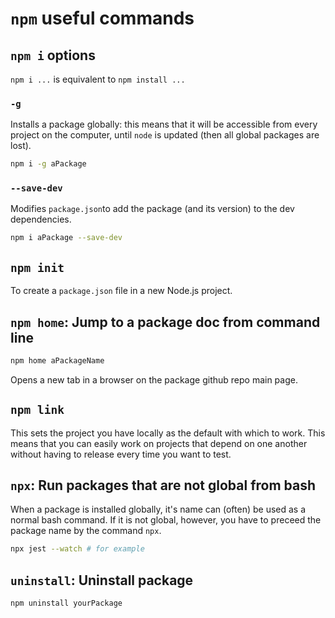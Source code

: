 # `npm` useful commands

## `npm i` options

`npm i ...` is equivalent to `npm install ...`

### `-g`
Installs a package globally: this means that it will be accessible from every project on the computer, until `node` is updated (then all global packages are lost).

```bash
npm i -g aPackage
```

### `--save-dev`

Modifies `package.json`to add the package (and its version) to the dev dependencies.

```bash
npm i aPackage --save-dev
```

## `npm init`
To create a `package.json` file in a new Node.js project.

## `npm home`: Jump to a package doc from command line

```bash
npm home aPackageName
```

Opens a new tab in a browser on the package github repo main page.

## `npm link`

This sets the project you have locally as the default with which to work. This means that you can easily work on projects that depend on one another without having to release every time you want to test.

## `npx`: Run packages that are not global from bash

When a package is installed globally, it's name can (often) be used as a normal bash command. If it is not global, however, you have to preceed the package name by the command `npx`.

```bash
npx jest --watch # for example
```

## `uninstall`: Uninstall package

```bash
npm uninstall yourPackage
```
